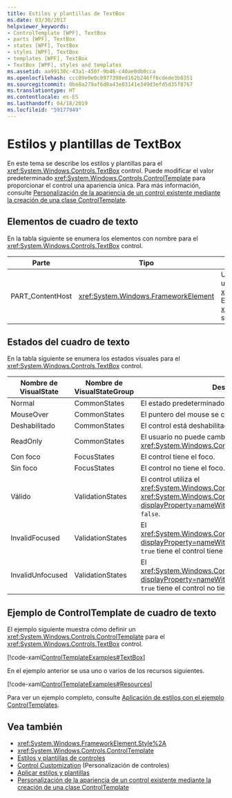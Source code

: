 ```yaml
---
title: Estilos y plantillas de TextBox
ms.date: 03/30/2017
helpviewer_keywords:
- ControlTemplate [WPF], TextBox
- parts [WPF], TextBox
- states [WPF], TextBox
- styles [WPF], TextBox
- templates [WPF], TextBox
- TextBox [WPF], styles and templates
ms.assetid: aa99130c-43a1-450f-9b46-c40ae0db0cca
ms.openlocfilehash: ccc89e0e0c8977398ed162b246ff6cdede3b8351
ms.sourcegitcommit: 0be8a279af6d8a43e03141e349d3efd5d35f8767
ms.translationtype: HT
ms.contentlocale: es-ES
ms.lasthandoff: 04/18/2019
ms.locfileid: "59177949"
---
```

# <a name="textbox-styles-and-templates"></a>Estilos y plantillas de TextBox
En este tema se describe los estilos y plantillas para el <xref:System.Windows.Controls.TextBox> control. Puede modificar el valor predeterminado <xref:System.Windows.Controls.ControlTemplate> para proporcionar el control una apariencia única. Para más información, consulte [Personalización de la apariencia de un control existente mediante la creación de una clase ControlTemplate](customizing-the-appearance-of-an-existing-control.md).  
  
## <a name="textbox-parts"></a>Elementos de cuadro de texto  
 En la tabla siguiente se enumera los elementos con nombre para el <xref:System.Windows.Controls.TextBox> control.  
  
|Parte|Tipo|Descripción|  
|-|-|-|  
|PART_ContentHost|<xref:System.Windows.FrameworkElement>|Un elemento visual que puede contener un <xref:System.Windows.FrameworkElement>. El texto de la <xref:System.Windows.Controls.TextBox> se muestra en este elemento.|  
  
## <a name="textbox-states"></a>Estados del cuadro de texto  
 En la tabla siguiente se enumera los estados visuales para el <xref:System.Windows.Controls.TextBox> control.  
  
|Nombre de VisualState|Nombre de VisualStateGroup|Descripción|  
|----------------------|---------------------------|-----------------|  
|Normal|CommonStates|El estado predeterminado.|  
|MouseOver|CommonStates|El puntero del mouse se coloca sobre el control.|  
|Deshabilitado|CommonStates|El control está deshabilitado.|  
|ReadOnly|CommonStates|El usuario no puede cambiar el texto en el <xref:System.Windows.Controls.TextBox>.|  
|Con foco|FocusStates|El control tiene el foco.|  
|Sin foco|FocusStates|El control no tiene el foco.|  
|Válido|ValidationStates|El control utiliza el <xref:System.Windows.Controls.Validation> clase y el <xref:System.Windows.Controls.Validation.HasError%2A?displayProperty=nameWithType> propiedad adjunta es `false`.|  
|InvalidFocused|ValidationStates|El <xref:System.Windows.Controls.Validation.HasError%2A?displayProperty=nameWithType> propiedad adjunta es `true` tiene el control tiene el foco.|  
|InvalidUnfocused|ValidationStates|El <xref:System.Windows.Controls.Validation.HasError%2A?displayProperty=nameWithType> propiedad adjunta es `true` tiene el control no tiene el foco.|  
  
## <a name="textbox-controltemplate-example"></a>Ejemplo de ControlTemplate de cuadro de texto  
 El ejemplo siguiente muestra cómo definir un <xref:System.Windows.Controls.ControlTemplate> para el <xref:System.Windows.Controls.TextBox> control.  
  
 [!code-xaml[ControlTemplateExamples#TextBox](~/samples/snippets/csharp/VS_Snippets_Wpf/ControlTemplateExamples/CS/resources/textbox.xaml#textbox)]  
  
 En el ejemplo anterior se usa uno o varios de los recursos siguientes.  
  
 [!code-xaml[ControlTemplateExamples#Resources](~/samples/snippets/csharp/VS_Snippets_Wpf/ControlTemplateExamples/CS/resources/shared.xaml#resources)]  
  
 Para ver un ejemplo completo, consulte [Aplicación de estilos con el ejemplo ControlTemplates](https://github.com/Microsoft/WPF-Samples/tree/master/Styles%20&%20Templates/IntroToStylingAndTemplating).  
  
## <a name="see-also"></a>Vea también

- <xref:System.Windows.FrameworkElement.Style%2A>
- <xref:System.Windows.Controls.ControlTemplate>
- [Estilos y plantillas de controles](control-styles-and-templates.md)
- [Control Customization](control-customization.md) (Personalización de controles)
- [Aplicar estilos y plantillas](styling-and-templating.md)
- [Personalización de la apariencia de un control existente mediante la creación de una clase ControlTemplate](customizing-the-appearance-of-an-existing-control.md)
